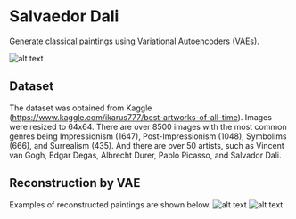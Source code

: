 # Sal**vae**dor Dali
Generate classical paintings using Variational Autoencoders (VAEs). 

![alt text](https://raw.githubusercontent.com/karinazad/salvaedor-dali/main/generated/examples_real/surrealism.png)

## Dataset
The dataset was obtained from Kaggle (https://www.kaggle.com/ikarus777/best-artworks-of-all-time). Images were resized to 64x64.
There are over 8500 images with the most common genres being Impressionism (1647), Post-Impressionism (1048), Symbolims (666), and Surrealism (435).
And there are over 50 artists, such as Vincent van Gogh, Edgar Degas, Albrecht Durer, Pablo Picasso, and Salvador Dali.


## Reconstruction by VAE
Examples of reconstructed paintings are shown below.
![alt text](https://raw.githubusercontent.com/karinazad/salvaedor-dali/main/generated/examples_generated/compare/general_2.png)
![alt text](https://raw.githubusercontent.com/karinazad/salvaedor-dali/main/generated/examples_generated/compare/general_1.png)

